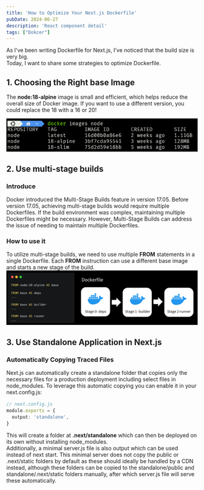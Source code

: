```yaml
---
title: 'How to Optimize Your Next.js Dockerfile'
pubDate: 2024-06-27
description: 'React component detail'
tags: ["Dokcer"]
---
```

As I've been writing Dockerfile for Next.js, I've noticed that the build size is very big.<br/>Today, I want to share some strategies to optimize Dockerfile.

## 1.   Choosing the Right base Image
The **node:18-alpine** image is small and efficient, which helps reduce the overall size of  Docker image.
If you want to use a different version, you could replace the 18 with a 16 or 20!
<br/>

![image](../../../public/images/image.png)

## 2.   Use multi-stage builds
### Introduce
Docker introduced the Multi-Stage Builds feature in version 17.05. Before version 17.05, achieving multi-stage builds  would require multiple Dockerfiles. If the build environment was complex, maintaining multiple Dockerfiles might be necessary. However, Multi-Stage Builds can address the issue of needing to maintain multiple Dockerfiles.

### How to use it
To utilize multi-stage builds, we need to use multiple **FROM** statements in a single Dockerfile. Each **FROM** instruction can use a different base image and starts a new stage of the build.
![image](../../../public/images/DockerFile.png)
## 3.   Use Standalone Application in Next.js
<!-- we can see [Next.js Doc/api-reference/next-config-js/output](https://nextjs.org/docs/app/api-reference/next-config-js/output) -->
### Automatically Copying Traced Files
Next.js can automatically create a standalone folder that copies only the necessary files for a production deployment including select files in node_modules.
To leverage this automatic copying you can enable it in your next.config.js:
```typescript
// next.config.js
module.exports = {
  output: 'standalone',
}
```
This will create a folder at **.next/standalone** which can then be deployed on its own without installing node_modules.
<br/>
Additionally, a minimal server.js file is also output which can be used instead of next start. This minimal server does not copy the public or .next/static folders by default as these should ideally be handled by a CDN instead, although these folders can be copied to the standalone/public and standalone/.next/static folders manually, after which server.js file will serve these automatically.